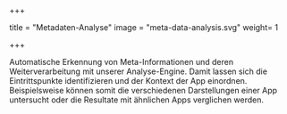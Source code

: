 +++

title = "Metadaten-Analyse"
image = "meta-data-analysis.svg"
weight= 1

+++


Automatische Erkennung von Meta-Informationen und deren Weiterverarbeitung mit unserer Analyse-Engine. Damit lassen sich die Eintrittspunkte identifizieren und der Kontext der App einordnen. Beispielsweise können somit die verschiedenen Darstellungen einer App untersucht oder die Resultate mit ähnlichen Apps verglichen werden.
